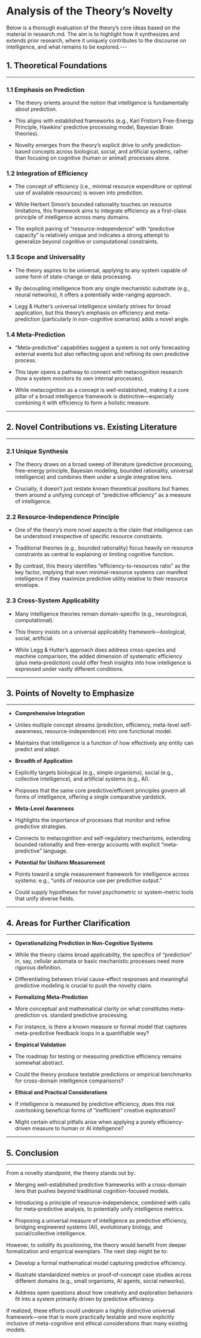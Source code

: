 # Analysis of the Theory’s Novelty

Below is a thorough evaluation of the theory’s core ideas based on the material in research.md. The aim is to highlight how it synthesizes and extends prior research, where it uniquely contributes to the discourse on intelligence, and what remains to be explored.---

## 1. Theoretical Foundations
---------------------------

### 1.1 Emphasis on Prediction

*   The theory orients around the notion that intelligence is fundamentally about prediction.
    
*   This aligns with established frameworks (e.g., Karl Friston’s Free-Energy Principle, Hawkins’ predictive processing model, Bayesian Brain theories).
    
*   Novelty emerges from the theory’s explicit drive to unify prediction-based concepts across biological, social, and artificial systems, rather than focusing on cognitive (human or animal) processes alone.
    

### 1.2 Integration of Efficiency

*   The concept of efficiency (i.e., minimal resource expenditure or optimal use of available resources) is woven into prediction.
    
*   While Herbert Simon’s bounded rationality touches on resource limitations, this framework aims to integrate efficiency as a first-class principle of intelligence across many domains.
    
*   The explicit pairing of “resource-independence” with “predictive capacity” is relatively unique and indicates a strong attempt to generalize beyond cognitive or computational constraints.
    

### 1.3 Scope and Universality

*   The theory aspires to be universal, applying to any system capable of some form of state-change or data processing.
    
*   By decoupling intelligence from any single mechanistic substrate (e.g., neural networks), it offers a potentially wide-ranging approach.
    
*   Legg & Hutter’s universal intelligence similarly strives for broad application, but this theory’s emphasis on efficiency and meta-prediction (particularly in non-cognitive scenarios) adds a novel angle.
    

### 1.4 Meta-Prediction

*   “Meta-predictive” capabilities suggest a system is not only forecasting external events but also reflecting upon and refining its own predictive process.
    
*   This layer opens a pathway to connect with metacognition research (how a system monitors its own internal processes).
    
*   While metacognition as a concept is well-established, making it a core pillar of a broad intelligence framework is distinctive—especially combining it with efficiency to form a holistic measure.
    

---

## 2. Novel Contributions vs. Existing Literature
-----------------------------------------------

### 2.1 Unique Synthesis

*   The theory draws on a broad sweep of literature (predictive processing, free-energy principle, Bayesian modeling, bounded rationality, universal intelligence) and combines them under a single integrative lens.
    
*   Crucially, it doesn’t just restate known theoretical positions but frames them around a unifying concept of “predictive efficiency” as a measure of intelligence.
    

### 2.2 Resource-Independence Principle

*   One of the theory’s more novel aspects is the claim that intelligence can be understood irrespective of specific resource constraints.
    
*   Traditional theories (e.g., bounded rationality) focus heavily on resource constraints as central to explaining or limiting cognitive function.
    
*   By contrast, this theory identifies “efficiency-to-resources ratio” as the key factor, implying that even minimal-resource systems can manifest intelligence if they maximize predictive utility relative to their resource envelope.
    

### 2.3 Cross-System Applicability

*   Many intelligence theories remain domain-specific (e.g., neurological, computational).
    
*   This theory insists on a universal applicability framework—biological, social, artificial.
    
*   While Legg & Hutter’s approach does address cross-species and machine comparison, the added dimension of systematic efficiency (plus meta-prediction) could offer fresh insights into how intelligence is expressed under vastly different conditions.
    

---

## 3. Points of Novelty to Emphasize
----------------------------------

*   **Comprehensive Integration**
    
*   Unites multiple concept streams (prediction, efficiency, meta-level self-awareness, resource-independence) into one functional model.
    
*   Maintains that intelligence is a function of how effectively any entity can predict and adapt.
    
*   **Breadth of Application**
    
*   Explicitly targets biological (e.g., simple organisms), social (e.g., collective intelligence), and artificial systems (e.g., AI).
    
*   Proposes that the same core predictive/efficient principles govern all forms of intelligence, offering a single comparative yardstick.
    
*   **Meta-Level Awareness**
    
*   Highlights the importance of processes that monitor and refine predictive strategies.
    
*   Connects to metacognition and self-regulatory mechanisms, extending bounded rationality and free-energy accounts with explicit “meta-predictive” language.
    
*   **Potential for Uniform Measurement**
    
*   Points toward a single measurement framework for intelligence across systems: e.g., “units of resource use per predictive output.”
    
*   Could supply hypotheses for novel psychometric or system-metric tools that unify diverse fields.
    

---

## 4. Areas for Further Clarification
-----------------------------------

*   **Operationalizing Prediction in Non-Cognitive Systems**
    
*   While the theory claims broad applicability, the specifics of “prediction” in, say, cellular automata or basic mechanistic processes need more rigorous definition.
    
*   Differentiating between trivial cause-effect responses and meaningful predictive modeling is crucial to push the novelty claim.
    
*   **Formalizing Meta-Prediction**
    
*   More conceptual and mathematical clarity on what constitutes meta-prediction vs. standard predictive processing.
    
*   For instance, is there a known measure or formal model that captures meta-predictive feedback loops in a quantifiable way?
    
*   **Empirical Validation**
    
*   The roadmap for testing or measuring predictive efficiency remains somewhat abstract.
    
*   Could the theory produce testable predictions or empirical benchmarks for cross-domain intelligence comparisons?
    
*   **Ethical and Practical Considerations**
    
*   If intelligence is measured by predictive efficiency, does this risk overlooking beneficial forms of “inefficient” creative exploration?
    
*   Might certain ethical pitfalls arise when applying a purely efficiency-driven measure to human or AI intelligence?
    

---

## 5. Conclusion
--------------

From a novelty standpoint, the theory stands out by:

*   Merging well-established predictive frameworks with a cross-domain lens that pushes beyond traditional cognition-focused models.
    
*   Introducing a principle of resource-independence, combined with calls for meta-predictive analysis, to potentially unify intelligence metrics.
    
*   Proposing a universal measure of intelligence as predictive efficiency, bridging engineered systems (AI), evolutionary biology, and social/collective intelligence.
    

However, to solidify its positioning, the theory would benefit from deeper formalization and empirical exemplars. The next step might be to:

*   Develop a formal mathematical model capturing predictive efficiency.
    
*   Illustrate standardized metrics or proof-of-concept case studies across different domains (e.g., small organisms, AI agents, social networks).
    
*   Address open questions about how creativity and exploration behaviors fit into a system primarily driven by predictive efficiency.
    

If realized, these efforts could underpin a highly distinctive universal framework—one that is more practically testable and more explicitly inclusive of meta-cognitive and ethical considerations than many existing models.